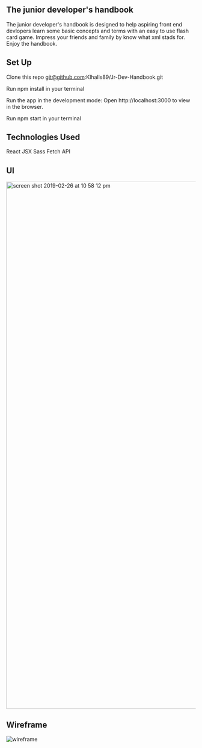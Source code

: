 ## The junior developer's handbook

The junior developer's handbook is designed to help aspiring front end devlopers learn some basic concepts and terms with an easy to use flash card game. Impress your friends and family by know what xml stads for. Enjoy the handbook.

## Set Up
Clone this repo git@github.com:Klhalls89/Jr-Dev-Handbook.git

Run npm install in your terminal

Run the app in the development mode: Open http://localhost:3000 to view in the browser.

Run npm start in your terminal

## Technologies Used
React JSX Sass Fetch API

## UI
<img width="1403" alt="screen shot 2019-02-26 at 10 58 12 pm" src="https://user-images.githubusercontent.com/41968928/53469134-122cd700-3a1a-11e9-9f29-0a75da123d4c.png">

## Wireframe

![wireframe](https://user-images.githubusercontent.com/41968928/53469219-5b7d2680-3a1a-11e9-90fd-95bb4237ef35.jpg)


